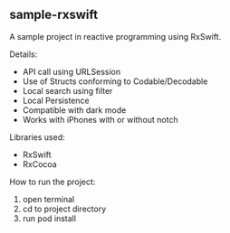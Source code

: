 ## sample-rxswift

A sample project in reactive programming using RxSwift. 

Details:
- API call using URLSession
- Use of Structs conforming to Codable/Decodable
- Local search using filter
- Local Persistence
- Compatible with dark mode
- Works with iPhones with or without notch

Libraries used:
- RxSwift
- RxCocoa

How to run the project:
1. open terminal
2. cd to project directory
3. run pod install
